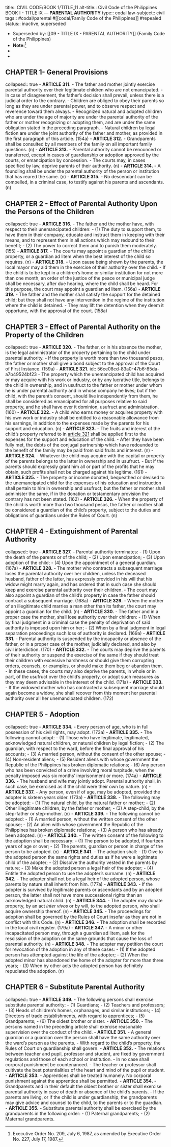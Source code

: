 title:: CIVIL CODE/BOOK 1/TITLE_11
alt-title:: Civil Code of the Philippines BOOK I - TITLE IX —  **PARENTAL AUTHORITY**
type:: codal
law-subject:: civil
tags:: #codal/parental  #[[codal/Family Code of the Philippines]] #repealed
status:: inactive, superseded

- Superseded by: [[09 - TITLE IX - PARENTAL AUTHORITY]] (Family Code of the Philippines)
- **Note:**[^1]
- [^1]: Executive Order No. 209, July 6, 1987, as amended by Executive Order No. 227, July 17, 1987.[^2]
- [^2]: Art. 254. Titles III, IV, V, VI, VIII, IX, XI, and XV of Book 1 of Republic Act No. 386, otherwise known as the Civil Code of the Philippines, as amended, and Articles 17, 18, 19, 27, 28, 29, 30, 31, 39, 40, 41, and 42 of Presidential Decree No. 603, otherwise known as the Child and Youth Welfare Code, as amended, and all laws, decrees, executive orders, proclamations, rules and regulations, or parts thereof, inconsistent herewith are hereby repealed.
## CHAPTER 1- General Provisions
collapsed:: true
	- **ARTICLE 311.**
		- The father and mother jointly exercise parental authority over their legitimate children who are not emancipated.
		- In case of disagreement, the father’s decision shall prevail, unless there is a judicial order to the contrary.
		- Children are obliged to obey their parents so long as they are under parental power, and to observe respect and reverence toward them always.
		- Recognized natural and adopted children who are under the age of majority are under the parental authority of the father or mother recognizing or adopting them, and are under the same obligation stated in the preceding paragraph.
		- Natural children by legal fiction are under the joint authority of the father and mother, as provided in the first paragraph of this article. (154a)
	- **ARTICLE 312.**
		- Grandparents shall be consulted by all members of the family on all important family questions. (n)
	- **ARTICLE 313.**
		- Parental authority cannot be renounced or transferred, except in cases of guardianship or adoption approved by the courts, or emancipation by concession.
		- The courts may, in cases specified by law, deprive parents of their authority. (n)
	- **ARTICLE 314.**
		- A foundling shall be under the parental authority of the person or institution that has reared the same. (n)
	- **ARTICLE 315.**
		- No descendant can be compelled, in a criminal case, to testify against his parents and ascendants. (n)
## CHAPTER 2 - Effect of Parental Authority Upon the Persons of the Children
collapsed:: true
	- **ARTICLE 316.**
		- The father and the mother have, with respect to their unemancipated children:
			- (1) The duty to support them, to have them in their company, educate and instruct them in keeping with their means, and to represent them in all actions which may redound to their benefit;
			- (2) The power to correct them and to punish them moderately. (155)
	- **ARTICLE 317.**
		- The courts may appoint a guardian of the child’s property, or a guardian ad litem when the best interest of the child so requires. (n)
	- **ARTICLE 318.**
		- Upon cause being shown by the parents, the local mayor may aid them in the exercise of their authority over the child.
		- If the child is to be kept in a children’s home or similar institution for not more than one month, an order of the justice of the peace or municipal judge shall be necessary, after due hearing, where the child shall be heard. For this purpose, the court may appoint a guardian ad litem. (156a)
	- **ARTICLE 319.**
		- The father and the mother shall satisfy the support for the detained child; but they shall not have any intervention in the regime of the institution where the child is detained.
		- They may lift the detention when they deem it opportune, with the approval of the court. (158a)
## CHAPTER 3 - Effect of Parental Authority on the Property of the Children
collapsed:: true
	- **ARTICLE 320.**
		- The father, or in his absence the mother, is the legal administrator of the property pertaining to the child under parental authority.
		- If the property is worth more than two thousand pesos, the father or mother shall give a bond subject to the approval of the Court of First Instance. (159a)
	- **ARTICLE 321.**
	  id:: 56ce08cd-83a0-47b6-85da-a7b49524bf23
		- The property which the unemancipated child has acquired or may acquire with his work or industry, or by any lucrative title, belongs to the child in ownership, and in usufruct to the father or mother under whom he is under parental authority and in whose company he lives; but if the child, with the parent’s consent, should live independently from them, he shall be considered as emancipated for all purposes relative to said property, and he shall have over it dominion, usufruct and administration. (160)
	- **ARTICLE 322.**
		- A child who earns money or acquires property with his own work or industry shall be entitled to a reasonable allowance from his earnings, in addition to the expenses made by the parents for his support and education. (n)
	- **ARTICLE 323.**
		- The fruits and interest of the child’s property referred to in [article 321](((56ce08cd-83a0-47b6-85da-a7b49524bf23))) shall be applied first to the expenses for the support and education of the child.
		- After they have been fully met, the debts of the conjugal partnership which have redounded to the benefit of the family may be paid from said fruits and interest. (n)
	- **ARTICLE 324.**
		- Whatever the child may acquire with the capital or property of the parents belongs to the latter in ownership and in usufruct.
		- But if the parents should expressly grant him all or part of the profits that he may obtain, such profits shall not be charged against his legitime. (161)
	- **ARTICLE 325.**
		- The property or income donated, bequeathed or devised to the unemancipated child for the expenses of his education and instruction shall pertain to him in ownership and usufruct; but the father or mother shall administer the same, if in the donation or testamentary provision the contrary has not been stated. (162)
	- **ARTICLE 326.**
		- When the property of the child is worth more than two thousand pesos, the father or mother shall be considered a guardian of the child’s property, subject to the duties and obligations of guardians under the Rules of Court. (n)
## CHAPTER 4 - Extinguishment of Parental Authority
collapsed:: true
	- **ARTICLE 327.**
		- Parental authority terminates:
			- (1) Upon the death of the parents or of the child;
			- (2) Upon emancipation;
			- (3) Upon adoption of the child;
			- (4) Upon the appointment of a general guardian. (167a)
	- **ARTICLE 328.**
		- The mother who contracts a subsequent marriage loses the parental authority over her children, unless the deceased husband, father of the latter, has expressly provided in his will that his widow might marry again, and has ordered that in such case she should keep and exercise parental authority over their children.
		- The court may also appoint a guardian of the child’s property in case the father should contract a subsequent marriage. (168a)
	- **ARTICLE 329.**
		- When the mother of an illegitimate child marries a man other than its father, the court may appoint a guardian for the child. (n)
	- **ARTICLE 330.**
		- The father and in a proper case the mother, shall lose authority over their children:
			- (1) When by final judgment in a criminal case the penalty of deprivation of said authority is imposed upon him or her;
			- (2) When by a final judgment in legal separation proceedings such loss of authority is declared. (169a)
	- **ARTICLE 331.**
		- Parental authority is suspended by the incapacity or absence of the father, or in a proper case of the mother, judicially declared, and also by civil interdiction. (170)
	- **ARTICLE 332.**
		- The courts may deprive the parents of their authority or suspend the exercise of the same if they should treat their children with excessive harshness or should give them corrupting orders, counsels, or examples, or should make them beg or abandon them.
		- In these cases, the courts may also deprive the parents, in whole or in part, of the usufruct over the child’s property, or adopt such measures as they may deem advisable in the interest of the child. (171a)
	- **ARTICLE 333.**
		- If the widowed mother who has contracted a subsequent marriage should again become a widow, she shall recover from this moment her parental authority over all her unemancipated children. (172)
## CHAPTER 5 - Adoption
collapsed:: true
	- **ARTICLE 334.**
		- Every person of age, who is in full possession of his civil rights, may adopt. (173a)
	- **ARTICLE 335.**
		- The following cannot adopt:
			- (1) Those who have legitimate, legitimated, acknowledged natural children, or natural children by legal fiction;
			- (2) The guardian, with respect to the ward, before the final approval of his accounts;
			- (3) A married person, without the consent of the other spouse;
			- (4) Non-resident aliens;
			- (5) Resident aliens with whose government the Republic of the Philippines has broken diplomatic relations;
			- (6) Any person who has been convicted of a crime involving moral turpitude, when the penalty imposed was six months’ imprisonment or more. (174a)
	- **ARTICLE 336.**
		- The husband and wife may jointly adopt. Parental authority shall, in such case, be exercised as if the child were their own by nature. (n)
	- **ARTICLE 337.**
		- Any person, even if of age, may be adopted, provided the adopter is sixteen years older. (173a)
	- **ARTICLE 338.**
		- The following may be adopted:
		- (1) The natural child, by the natural father or mother;
		- (2) Other illegitimate children, by the father or mother;
		- (3) A step-child, by the step-father or step-mother. (n)
	- **ARTICLE 339.**
		- The following cannot be adopted:
			- (1) A married person, without the written consent of the other spouse;
			- (2) An alien with whose government the Republic of the Philippines has broken diplomatic relations;
			- (3) A person who has already been adopted. (n)
	- **ARTICLE 340.**
		- The written consent of the following to the adoption shall be necessary:
			- (1) The person to be adopted, if fourteen years of age or over;
			- (2) The parents, guardian or person in charge of the person to be adopted. (n)
	- **ARTICLE 341.**
		- The adoption shall:
			- (1) Give to the adopted person the same rights and duties as if he were a legitimate child of the adopter;
			- (2) Dissolve the authority vested in the parents by nature;
			- (3) Make the adopted person a legal heir of the adopter;
			- (4) Entitle the adopted person to use the adopter’s surname. (n)
	- **ARTICLE 342.**
		- The adopter shall not be a legal heir of the adopted person, whose parents by nature shall inherit from him. (177a)
	- **ARTICLE 343.**
		- If the adopter is survived by legitimate parents or ascendants and by an adopted person, the latter shall not have more successional rights than an acknowledged natural child. (n)
	- **ARTICLE 344.**
		- The adopter may donate property, by an act *inter vivos* or by will, to the adopted person, who shall acquire ownership thereof. (n)
	- **ARTICLE 345.**
		- The proceedings for adoption shall be governed by the Rules of Court insofar as they are not in conflict with this Code. (n)
	- **ARTICLE 346.**
		- The adoption shall be recorded in the local civil register. (179a)
	- **ARTICLE 347.**
		- A minor or other incapacitated person may, through a guardian ad litem, ask for the rescission of the adoption on the same grounds that cause the loss of parental authority. (n)
	- **ARTICLE 348.**
		- The adopter may petition the court for revocation of the adoption in any of these cases:
			- (1) If the adopted person has attempted against the life of the adopter;
			- (2) When the adopted minor has abandoned the home of the adopter for more than three years;
			- (3) When by other acts the adopted person has definitely repudiated the adoption. (n)
## CHAPTER 6 - Substitute Parental Authority 
collapsed:: true
	- **ARTICLE 349.**
		- The following persons shall exercise substitute parental authority:
			- (1) Guardians;
			- (2) Teachers and professors;
			- (3) Heads of children’s homes, orphanages, and similar institutions;
			- (4) Directors of trade establishments, with regard to apprentices;
			- (5) Grandparents;
			- (6) The oldest brother or sister.
	- **ARTICLE 350.**
		- The persons named in the preceding article shall exercise reasonable supervision over the conduct of the child.
	- **ARTICLE 351.**
		- A general guardian or a guardian over the person shall have the same authority over the ward’s person as the parents.
		- With regard to the child’s property, the Rules of Court on guardianship shall govern.
	- **ARTICLE 352.**
		- The relations between teacher and pupil, professor and student, are fixed by government regulations and those of each school or institution.
		- In no case shall corporal punishment be countenanced.
		- The teacher or professor shall cultivate the best potentialities of the heart and mind of the pupil or student.
	- **ARTICLE 353.**
		- Apprentices shall be treated humanely. No corporal punishment against the apprentice shall be permitted.
	- **ARTICLE 354.**
		- Grandparents and in their default the oldest brother or sister shall exercise parental authority in case of death or absence of the child’s parents.
		- If the parents are living, or if the child is under guardianship, the grandparents may give advice and counsel to the child, to the parents or to the guardian.
	- **ARTICLE 355.**
		- Substitute parental authority shall be exercised by the grandparents in the following order:
			- (1) Paternal grandparents;
			- (2) Maternal grandparents.
